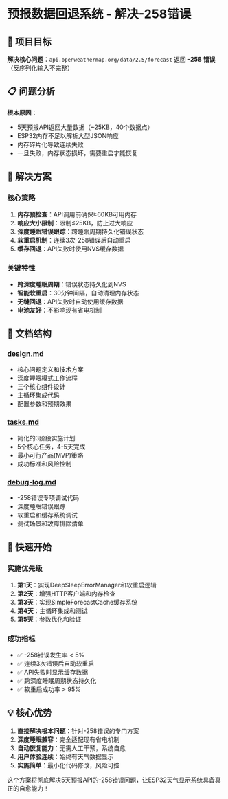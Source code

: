 # 预报数据回退系统 - 解决-258错误

## 🎯 项目目标

**解决核心问题**：`api.openweathermap.org/data/2.5/forecast` 返回 **-258 错误**（反序列化输入不完整）

## 📋 问题分析

**根本原因**：
- 5天预报API返回大量数据（~25KB，40个数据点）
- ESP32内存不足以解析大型JSON响应
- 内存碎片化导致连续失败
- 一旦失败，内存状态损坏，需要重启才能恢复

## 🔧 解决方案

### 核心策略
1. **内存预检查**：API调用前确保≥60KB可用内存
2. **响应大小限制**：限制≤25KB，防止过大响应
3. **深度睡眠错误跟踪**：跨睡眠周期持久化错误状态
4. **软重启机制**：连续3次-258错误后自动重启
5. **缓存回退**：API失败时使用NVS缓存数据

### 关键特性
- **跨深度睡眠周期**：错误状态持久化到NVS
- **智能软重启**：30分钟间隔，自动清理内存状态
- **无缝回退**：API失败时自动使用缓存数据
- **电池友好**：不影响现有省电机制

## 📁 文档结构

### [design.md](./design.md)
- 核心问题定义和技术方案
- 深度睡眠模式工作流程
- 三个核心组件设计
- 主循环集成代码
- 配置参数和预期效果

### [tasks.md](./tasks.md)
- 简化的3阶段实施计划
- 5个核心任务，4-5天完成
- 最小可行产品(MVP)策略
- 成功标准和风险控制

### [debug-log.md](./debug-log.md)
- -258错误专项调试代码
- 深度睡眠错误跟踪
- 软重启和缓存系统调试
- 测试场景和故障排除清单

## 🚀 快速开始

### 实施优先级
1. **第1天**：实现DeepSleepErrorManager和软重启逻辑
2. **第2天**：增强HTTP客户端和内存检查
3. **第3天**：实现SimpleForecastCache缓存系统
4. **第4天**：主循环集成和测试
5. **第5天**：参数优化和验证

### 成功指标
- ✅ -258错误发生率 < 5%
- ✅ 连续3次错误后自动软重启
- ✅ API失败时显示缓存数据
- ✅ 跨深度睡眠周期状态持久化
- ✅ 软重启成功率 > 95%

## 💡 核心优势

1. **直接解决根本问题**：针对-258错误的专门方案
2. **深度睡眠兼容**：完全适配现有省电机制
3. **自动恢复能力**：无需人工干预，系统自愈
4. **用户体验连续**：始终有天气数据显示
5. **实施简单**：最小化代码修改，风险可控

这个方案将彻底解决5天预报API的-258错误问题，让ESP32天气显示系统具备真正的自愈能力！